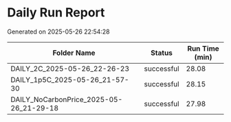 # Daily Run Report
Generated on 2025-05-26 22:54:28

| Folder Name | Status     | Run Time (min) |
|-------------|------------|----------------|
| DAILY_2C_2025-05-26_22-26-23 | successful | 28.08 |
| DAILY_1p5C_2025-05-26_21-57-30 | successful | 28.15 |
| DAILY_NoCarbonPrice_2025-05-26_21-29-18 | successful | 27.98 |